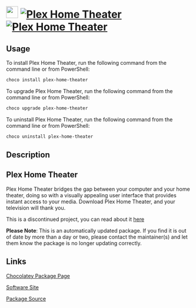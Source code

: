 ﻿# <img src="https://cdn.jsdelivr.net/gh/mkevenaar/chocolatey-packages@00649984b827ed056f3386428c4401cf6dab3a56/icons/plex-home-theater.png" width="32" height="32"/> [![Plex Home Theater](https://img.shields.io/chocolatey/v/plex-home-theater.svg?label=Plex+Home+Theater)](https://community.chocolatey.org/packages/plex-home-theater) [![Plex Home Theater](https://img.shields.io/chocolatey/dt/plex-home-theater.svg)](https://community.chocolatey.org/packages/plex-home-theater)

## Usage

To install Plex Home Theater, run the following command from the command line or from PowerShell:

```powershell
choco install plex-home-theater
```

To upgrade Plex Home Theater, run the following command from the command line or from PowerShell:

```powershell
choco upgrade plex-home-theater
```

To uninstall Plex Home Theater, run the following command from the command line or from PowerShell:

```powershell
choco uninstall plex-home-theater
```

## Description

## Plex Home Theater

Plex Home Theater bridges the gap between your computer and your home theater, doing so with a visually appealing user interface that provides instant access to your media. Download Plex Home Theater, and your television will thank you.

This is a discontinued project, you can read about it [here](https://support.plex.tv/articles/212178138-why-plex-media-player-instead-of-continuing-with-plex-home-theater/)

**Please Note**: This is an automatically updated package. If you find it is
out of date by more than a day or two, please contact the maintainer(s) and
let them know the package is no longer updating correctly.


## Links

[Chocolatey Package Page](https://community.chocolatey.org/packages/plex-home-theater)

[Software Site](https://www.plex.tv/)

[Package Source](https://github.com/mkevenaar/chocolatey-packages/tree/master/automatic/plex-home-theater)

